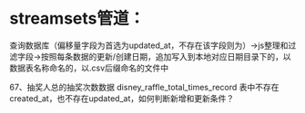 # streamsets管道：
查询数据库（偏移量字段为首选为updated_at，不存在该字段则为）->js整理和过滤字段->按照每条数据的更新/创建日期，追加写入到本地对应日期目录下的，以数据表名称命名的，以.csv后缀命名的文件中



67、抽奖人总的抽奖次数数据 disney_raffle_total_times_record
表中不存在created_at，也不存在updated_at，如何判断新增和更新条件？
